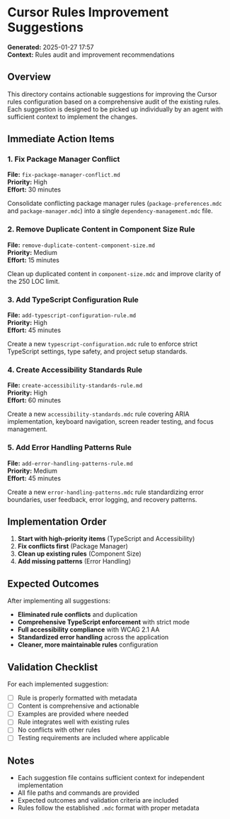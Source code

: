 # Cursor Rules Improvement Suggestions

**Generated:** 2025-01-27 17:57  
**Context:** Rules audit and improvement recommendations

## Overview

This directory contains actionable suggestions for improving the Cursor rules configuration based on a comprehensive audit of the existing rules. Each suggestion is designed to be picked up individually by an agent with sufficient context to implement the changes.

## Immediate Action Items

### 1. Fix Package Manager Conflict
**File:** `fix-package-manager-conflict.md`  
**Priority:** High  
**Effort:** 30 minutes

Consolidate conflicting package manager rules (`package-preferences.mdc` and `package-manager.mdc`) into a single `dependency-management.mdc` file.

### 2. Remove Duplicate Content in Component Size Rule
**File:** `remove-duplicate-content-component-size.md`  
**Priority:** Medium  
**Effort:** 15 minutes

Clean up duplicated content in `component-size.mdc` and improve clarity of the 250 LOC limit.

### 3. Add TypeScript Configuration Rule
**File:** `add-typescript-configuration-rule.md`  
**Priority:** High  
**Effort:** 45 minutes

Create a new `typescript-configuration.mdc` rule to enforce strict TypeScript settings, type safety, and project setup standards.

### 4. Create Accessibility Standards Rule
**File:** `create-accessibility-standards-rule.md`  
**Priority:** High  
**Effort:** 60 minutes

Create a new `accessibility-standards.mdc` rule covering ARIA implementation, keyboard navigation, screen reader testing, and focus management.

### 5. Add Error Handling Patterns Rule
**File:** `add-error-handling-patterns-rule.md`  
**Priority:** Medium  
**Effort:** 45 minutes

Create a new `error-handling-patterns.mdc` rule standardizing error boundaries, user feedback, error logging, and recovery patterns.

## Implementation Order

1. **Start with high-priority items** (TypeScript and Accessibility)
2. **Fix conflicts first** (Package Manager)
3. **Clean up existing rules** (Component Size)
4. **Add missing patterns** (Error Handling)

## Expected Outcomes

After implementing all suggestions:
- **Eliminated rule conflicts** and duplication
- **Comprehensive TypeScript enforcement** with strict mode
- **Full accessibility compliance** with WCAG 2.1 AA
- **Standardized error handling** across the application
- **Cleaner, more maintainable rules** configuration

## Validation Checklist

For each implemented suggestion:
- [ ] Rule is properly formatted with metadata
- [ ] Content is comprehensive and actionable
- [ ] Examples are provided where needed
- [ ] Rule integrates well with existing rules
- [ ] No conflicts with other rules
- [ ] Testing requirements are included where applicable

## Notes

- Each suggestion file contains sufficient context for independent implementation
- All file paths and commands are provided
- Expected outcomes and validation criteria are included
- Rules follow the established `.mdc` format with proper metadata